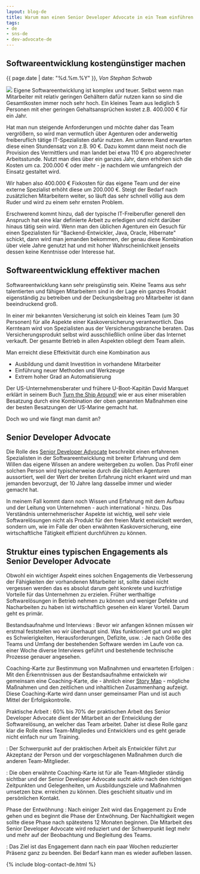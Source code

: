 ```yaml
---
layout: blog-de
title: Warum man einen Senior Developer Advocate in ein Team einführen sollte
tags: 
- de
- sns-de
- dev-advocate-de
---
```

## Softwareentwicklung kostengünstiger machen

<p>{{ page.date | date: "%d.%m.%Y" }}, <em>Von Stephan Schwab</em></p>

<a href="/de/contact-sns.html"><img src="http://www.gravatar.com/avatar/663d11426b0a187ddac59f8c17ce61b4.png" class="avatar"/></a>
Eigene Softwareentwicklung ist komplex und teuer. Selbst wenn man Mitarbeiter mit relativ geringen Gehältern dafür nutzen kann so sind die Gesamtkosten immer noch sehr hoch. Ein kleines Team aus lediglich 5 Personen mit eher geringen Gehaltsansprüchen kostet z.B. 400.000 € für ein Jahr.


Hat man nun steigende Anforderungen und möchte daher das Team vergrößern, so wird man vermutlich über Agenturen oder anderweitig freiberuflich tätige IT-Spezialisten dafür nutzen. Am unteren Rand erwarten diese einen Stundensatz von z.B. 90 €. Dazu kommt dann meist noch die Provision des Vermittlers und man landet bei etwa 110 € pro abgerechneter Arbeitsstunde. Nutzt man dies über ein ganzes Jahr, dann erhöhen sich die Kosten um ca. 200.000 € oder mehr - je nachdem wie umfangreich der Einsatz gestaltet wird.

Wir haben also 400.000 € Fixkosten für das eigene Team und der eine externe Spezialist erhöht diese um 200.000 €. Steigt der Bedarf nach zusätzlichen Mitarbeitern weiter, so läuft das sehr schnell völlig aus dem Ruder und wird zu einem sehr ernsten Problem.

Erschwerend kommt hinzu, daß der typische IT-Freiberufler generell den Anspruch hat eine klar definierte Arbeit zu erledigen und nicht darüber hinaus tätig sein wird. Wenn man den üblichen Agenturen ein Gesuch für einen Spezialisten für "Backend-Entwickler, Java, Oracle, Hibernate" schickt, dann wird man jemanden bekommen, der genau diese Kombination über viele Jahre genutzt hat und mit hoher Wahrscheinlichkeit jenseits dessen keine Kenntnisse oder Interesse hat.

## Softwareentwicklung effektiver machen
Softwareentwicklung kann sehr preisgünstig sein. Kleine Teams aus sehr talentierten und fähigen Mitarbeitern sind in der Lage ein ganzes Produkt eigenständig zu betreiben und der Deckungsbeitrag pro Mitarbeiter ist dann beeindruckend groß.

In einer mir bekannten Versicherung ist solch ein kleines Team (um 30 Personen) für alle Aspekte einer Kaskoversicherung verantwortlich. Das Kernteam wird von Spezialisten aus der Versicherungsbranche beraten. Das Versicherungsprodukt selbst wird ausschließlich online über das Internet verkauft. Der gesamte Betrieb in allen Aspekten obliegt dem Team allein.

Man erreicht diese Effektivität durch eine Kombination aus 

- Ausbildung und damit Investition in vorhandene Mitarbeiter
- Einführung neuer Methoden und Werkzeuge
- Extrem hoher Grad an Automatisierung

Der US-Unternehmensberater und frühere U-Boot-Kapitän David Marquet erklärt in seinem Buch [Turn the Ship Around!](https://amzn.eu/d/2dQb7lT) wie er aus einer miserablen Besatzung durch eine Kombination der oben genannten Maßnahmen eine der besten Besatzungen der US-Marine gemacht hat.

Doch wo und wie fängt man damit an?

## Senior Developer Advocate
Die Rolle des [Senior Developer Advocate](/de/developer-advocate.html) beschreibt einen erfahrenen Spezialisten in der Softwareentwicklung mit breiter Erfahrung und dem Willen das eigene Wissen an andere weitergeben zu wollen. Das Profil einer solchen Person wird typischerweise durch die üblichen Agenturen aussortiert, weil der Wert der breiten Erfahrung nicht erkannt wird und man jemanden bevorzugt, der 10 Jahre lang dasselbe immer und wieder gemacht hat.

In meinem Fall kommt dann noch Wissen und Erfahrung mit dem Aufbau und der Leitung von Unternehmen - auch international - hinzu. Das Verständnis unternehmerischer Aspekte ist wichtig, weil sehr viele Softwarelösungen nicht als Produkt für den freien Markt entwickelt werden, sondern um, wie im Falle der oben erwähnten Kaskoversicherung, eine wirtschaftliche Tätigkeit effizient durchführen zu können.

## Struktur eines typischen Engagements als Senior Developer Advocate
Obwohl ein wichtiger Aspekt eines solchen Engagements die Verbesserung der Fähigkeiten der vorhandenen Mitarbeiter ist, sollte dabei nicht vergessen werden das es absolut darum geht konkrete und kurzfristige Vorteile für das Unternehmen zu erzielen. Früher werthaltige Softwarelösungen in Betrieb nehmen zu können und weniger Defekte und Nacharbeiten zu haben ist wirtschaftlich gesehen ein klarer Vorteil. Darum geht es primär.

Bestandsaufnahme und Interviews
: Bevor wir anfangen können müssen wir erstmal feststellen wo wir überhaupt sind. Was funktioniert gut und wo gibt es Schwierigkeiten, Herausforderungen, Defizite, usw.
: Je nach Größe des Teams und Umfang der bestehenden Software werden im Laufe von ca. einer Woche diverse Interviews geführt und bestehende technische Prozesse genauer angesehen.

Coaching-Karte zur Bestimmung von Maßnahmen und erwarteten Erfolgen
: Mit den Erkenntnissen aus der Bestandsaufnahme entwickeln wir gemeinsam eine Coaching-Karte, die - ähnlich einer [Story Map](/de/kbase/story-map.html) - mögliche Maßnahmen und den zeitlichen und inhaltlichen Zusammenhang aufzeigt. Diese Coaching-Karte wird dann unser gemeinsamer Plan und ist auch Mittel der Erfolgskontrolle.

Praktische Arbeit
: 60% bis 70% der praktischen Arbeit des Senior Developer Advocate dient der Mitarbeit an der Entwicklung der Softwarelösung, an welcher das Team arbeitet. Daher ist diese Rolle ganz klar die Rolle eines Team-Mitgliedes und Entwicklers und es geht gerade nicht einfach nur um Training.

: Der Schwerpunkt auf der praktischen Arbeit als Entwickler führt zur Akzeptanz der Person und der vorgeschlagenen Maßnahmen durch die anderen Team-Mitglieder.

: Die oben erwähnte Coaching-Karte ist für alle Team-Mitglieder ständig sichtbar und der Senior Developer Advocate sucht aktiv nach den richtigen Zeitpunkten und Gelegenheiten, um Ausbildungsziele und Maßnahmen umsetzen bzw. erreichen zu können. Dies geschieht situativ und im persönlichen Kontakt.

Phase der Entwöhnung
: Nach einiger Zeit wird das Engagement zu Ende gehen und es beginnt die Phase der Entwöhnung. Der Nachhaltigkeit wegen sollte diese Phase nach spätestens 12 Monaten beginnen. Die Mitarbeit des Senior Developer Advocate wird reduziert und der Schwerpunkt liegt mehr und mehr auf der Beobachtung und Begleitung des Teams. 

: Das Ziel ist das Engagement dann nach ein paar Wochen reduzierter Präsenz ganz zu beenden. Bei Bedarf kann man es wieder aufleben lassen.

{% include blog-contact-de.html %}